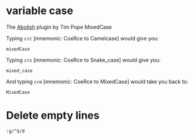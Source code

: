 # variable case

The [Abolish](https://www.vim.org/scripts/script.php?script_id=1545) plugin by Tim Pope
MixedCase

Typing `crc` [mnemonic: CoeRce to Camelcase] would give you:

`mixedCase`

Typing `crs` [mnemonic: CoeRce to Snake_case] would give you:

`mixed_case`

And typing `crm` [mnemonic: CoeRce to MixedCase] would take you back to:

`MixedCase`

# Delete empty lines

`:g/^$/d`
